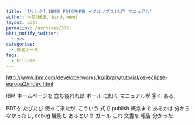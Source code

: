 ```yaml
---
title: '[リンク] IBM義 PDT(PHP竜 イクルリブス)入門 マニュアル'
author: 녹풍(綠風, Windgreen)
layout: post
permalink: /archives/375
aktt_notify_twitter:
  - yes
categories:
  - 開発ツール
tags:
  - Eclipse
---
```

<a href="http://jptrans.naver.net/j2k_loading2.php/korean/www.ibm.com/developerworks/kr/library/tutorial/os-eclipse-europa2/index.html" target="_self">http://www.ibm.com/developerworks/kr/library/tutorial/os-eclipse-europa2/index.html</a> <div>
  IBM ホームページを 立ち後れれば ボール に如く マニュアルが 多く ある.
</div>

<div>
  PDTを たびたび 使って来たが, こういう 式で publish 概念まで あるかは 分からなかったし, debug 機能も あるという ガール これ 文書を 報告 分かった.
</div>